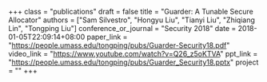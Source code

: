 +++
class = "publications"
draft = false
title = "Guarder: A Tunable Secure Allocator"
authors = ["Sam Silvestro", "Hongyu Liu", "Tianyi Liu", "Zhiqiang Lin", "Tongping Liu"]
conference_or_journal = "Security 2018"
date = 2018-01-05T22:09:14+08:00
paper_link = "https://people.umass.edu/tongping/pubs/Guarder-Security18.pdf"
video_link = "https://www.youtube.com/watch?v=Q26_z5oKTVA"
ppt_link = "https://people.umass.edu/tongping/pubs/Guarder_Security18.pptx"
project = ""
+++

